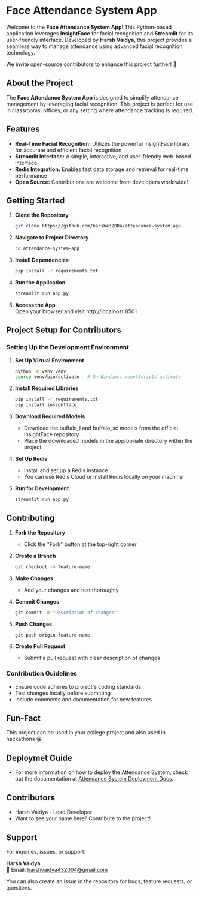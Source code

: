 # Face Attendance System App

Welcome to the **Face Attendance System App**! This Python-based application leverages **InsightFace** for facial recognition and **Streamlit** for its user-friendly interface. Developed by **Harsh Vaidya**, this project provides a seamless way to manage attendance using advanced facial recognition technology.

We invite open-source contributors to enhance this project further! 🚀

## About the Project

The **Face Attendance System App** is designed to simplify attendance management by leveraging facial recognition. This project is perfect for use in classrooms, offices, or any setting where attendance tracking is required.

## Features

- **Real-Time Facial Recognition:** Utilizes the powerful InsightFace library for accurate and efficient facial recognition
- **Streamlit Interface:** A simple, interactive, and user-friendly web-based interface
- **Redis Integration:** Enables fast data storage and retrieval for real-time performance
- **Open Source:** Contributions are welcome from developers worldwide!

## Getting Started

1. **Clone the Repository**
   ```sh
   git clone https://github.com/harsh432004/attendance-system-app
   ```

2. **Navigate to Project Directory**
   ```sh
   cd attendance-system-app
   ```

3. **Install Dependencies**
   ```sh
   pip install -r requirements.txt
   ```

4. **Run the Application**
   ```sh
   streamlit run app.py
   ```

5. **Access the App**  
   Open your browser and visit http://localhost:8501

## Project Setup for Contributors

### Setting Up the Development Environment

1. **Set Up Virtual Environment**
   ```sh
   python -m venv venv
   source venv/bin/activate   # On Windows: venv\Scripts\activate
   ```

2. **Install Required Libraries**
   ```sh
   pip install -r requirements.txt
   pip install insightface
   ```

3. **Download Required Models**
   - Download the buffalo_l and buffalo_sc models from the official InsightFace repository
   - Place the downloaded models in the appropriate directory within the project

4. **Set Up Redis**
   - Install and set up a Redis instance
   - You can use Redis Cloud or install Redis locally on your machine

5. **Run for Development**
   ```sh
   streamlit run app.py
   ```

## Contributing

1. **Fork the Repository**
   - Click the "Fork" button at the top-right corner

2. **Create a Branch**
   ```sh
   git checkout -b feature-name
   ```

3. **Make Changes**
   - Add your changes and test thoroughly

4. **Commit Changes**
   ```sh
   git commit -m "Description of changes"
   ```

5. **Push Changes**
   ```sh
   git push origin feature-name
   ```

6. **Create Pull Request**
   - Submit a pull request with clear description of changes

### Contribution Guidelines
- Ensure code adheres to project's coding standards
- Test changes locally before submitting
- Include comments and documentation for new features

## Fun-Fact

This project can be used in your college project and also used in hackathons 😀

## Deploymet Guide
- For more information on how to deploy the Attendance System, check out the documentation at [Attendance System Deployment Docs](https://attendance-system-app-deploymentdocs.vercel.app/).


## Contributors

- Harsh Vaidya - Lead Developer
- Want to see your name here? Contribute to the project!

## Support

For inquiries, issues, or support:

**Harsh Vaidya**  
📧 Email: harshvaidya432004@gmail.com

You can also create an issue in the repository for bugs, feature requests, or questions.

